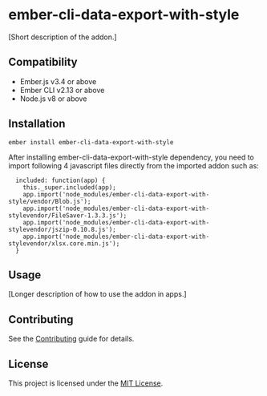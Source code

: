 ember-cli-data-export-with-style
==============================================================================

[Short description of the addon.]


Compatibility
------------------------------------------------------------------------------

* Ember.js v3.4 or above
* Ember CLI v2.13 or above
* Node.js v8 or above


Installation
------------------------------------------------------------------------------

```
ember install ember-cli-data-export-with-style
```
After installing ember-cli-data-export-with-style dependency,
you need to import following 4 javascript files directly from the imported addon such as:

```
  included: function(app) {
    this._super.included(app);
    app.import('node_modules/ember-cli-data-export-with-style/vendor/Blob.js');
    app.import('node_modules/ember-cli-data-export-with-stylevendor/FileSaver-1.3.3.js');
    app.import('node_modules/ember-cli-data-export-with-stylevendor/jszip-0.10.8.js');
    app.import('node_modules/ember-cli-data-export-with-stylevendor/xlsx.core.min.js');
  }
```


Usage
------------------------------------------------------------------------------

[Longer description of how to use the addon in apps.]


Contributing
------------------------------------------------------------------------------

See the [Contributing](CONTRIBUTING.md) guide for details.


License
------------------------------------------------------------------------------

This project is licensed under the [MIT License](LICENSE.md).
